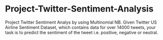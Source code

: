 # Project-Twitter-Sentiment-Analysis
Project Twitter Sentiment Analys by using Multinomial NB.
Given Twitter US Airline Sentiment Dataset, which contains data for over 14000 tweets, your task is to predict the sentiment of the tweet i.e. positive, negative or neutral.
